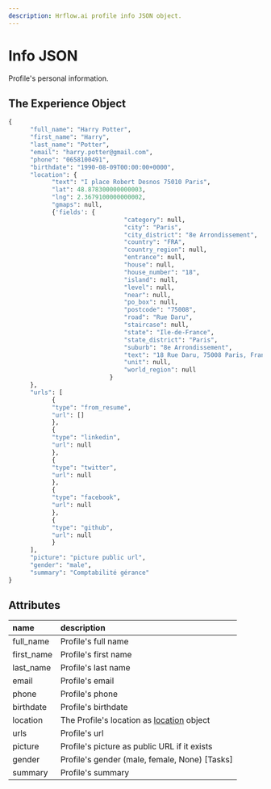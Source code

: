 ```yaml
---
description: Hrflow.ai profile info JSON object.
---
```


# Info JSON

Profile's personal information.

## The Experience Object

```python
{
      "full_name": "Harry Potter",
      "first_name": "Harry",
      "last_name": "Potter",
      "email": "harry.potter@gmail.com",
      "phone": "0658100491",
      "birthdate": "1990-08-09T00:00:00+0000",
      "location": {
            "text": "I place Robert Desnos 75010 Paris",
            "lat": 48.878300000000003,
            "lng": 2.3679100000000002,
            "gmaps": null,
            {'fields': {
                                "category": null,
                                "city": "Paris",
                                "city_district": "8e Arrondissement",
                                "country": "FRA",
                                "country_region": null,
                                "entrance": null,
                                "house": null,
                                "house_number": "18",
                                "island": null,
                                "level": null,
                                "near": null,
                                "po_box": null,
                                "postcode": "75008",
                                "road": "Rue Daru",
                                "staircase": null,
                                "state": "Ile-de-France",
                                "state_district": "Paris",
                                "suburb": "8e Arrondissement",
                                "text": "18 Rue Daru, 75008 Paris, France",
                                "unit": null,
                                "world_region": null
                            }
      },
      "urls": [
            {
            "type": "from_resume",
            "url": []
            },
            {
            "type": "linkedin",
            "url": null
            },
            {
            "type": "twitter",
            "url": null
            },
            {
            "type": "facebook",
            "url": null
            },
            {
            "type": "github",
            "url": null
            }
      ],
      "picture": "picture public url",
      "gender": "male",
      "summary": "Comptabilité gérance"
}
```

## Attributes

| name | description |
| :--- | :--- |
| full_name | Profile's full name |
| first_name | Profile's first name |
| last_name | Profile's last name |
| email | Profile's email |
| phone | Profile's phone |
| birthdate | Profile's birthdate |
| location | The Profile's location as [location](../trait-objects/location-object.md) object |
| urls | Profile's url |
| picture | Profile's picture as public URL if it exists |
| gender | Profile's gender (male, female, None) [Tasks] |
| summary | Profile's summary |
